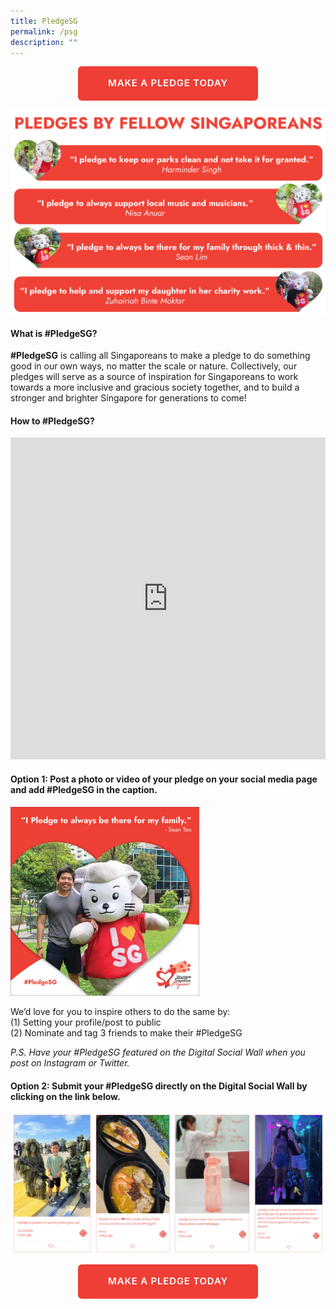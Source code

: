 ```yaml
---
title: PledgeSG
permalink: /psg
description: ""
---
```

<div style="text-align:center;"><a href="https://pledgesg.ndp.gov.sg/" target="_blank" style="margin:0 auto;
    border-radius: 6px!important;
    background-color: #ee3e35!important;
    color: #fff!important;
    padding: 7px 47px!important;
    font-size: 15px!important;
    letter-spacing: .8px;
    font-weight: 600;
    height: 2.4rem;
    border-color: transparent;box-sizing: content-box;
    -moz-appearance: none;
    -webkit-appearance: none;
    align-items: center;
    border: 1px solid transparent;
    box-shadow: none;
    display: inline-flex;
    line-height: 1.5;
    position: relative;
    vertical-align: top;
    -webkit-touch-callout: none;
    -webkit-user-select: none;
    -moz-user-select: none;
    -ms-user-select: none;
    user-select: none;
    cursor: pointer;
    justify-content: center;
    text-align: center;
    white-space: nowrap;
    text-transform: uppercase!important;
		text-decoration: none;">MAKE A PLEDGE TODAY</a>
	</div>
	
![](/images/Pledge-PSG-Image1.jpg)

#### What is #PledgeSG?
**#PledgeSG** is calling all Singaporeans to make a pledge to do something good in our own ways, no matter the scale or nature. Collectively, our pledges will serve as a source of inspiration for Singaporeans to work towards a more inclusive and gracious society together, and to build a stronger and brighter Singapore for generations to come!

#### How to #PledgeSG?
<iframe width="100%" frameborder="0" height="515" src="https://www.youtube.com/embed/p8WNOzW1elM" title="How to #PledgeSG" frameborder="0" allowfullscreen></iframe>

#### Option 1: Post a photo or video of your pledge on your social media page and add #PledgeSG in the caption. 

<p><img style="width:60%!important;" src="/images/Pledge-PSG-Image2.jpg" alt="" /></p>
	
We’d love for you to inspire others to do the same by:<br>
(1)	Setting your profile/post to public<br>
(2)	Nominate and tag 3 friends to make their #PledgeSG<br>

*P.S. Have your #PledgeSG featured on the Digital Social Wall when you post on Instagram or Twitter.*

#### Option 2: Submit your #PledgeSG directly on the Digital Social Wall by clicking on the link below. 
![](/images/Pledge-PSG-Image3.jpg)

<div style="text-align:center;"><a href="https://pledgesg.ndp.gov.sg/" target="_blank" style="margin:0 auto;
    border-radius: 6px!important;
    background-color: #ee3e35!important;
    color: #fff!important;
    padding: 7px 47px!important;
    font-size: 15px!important;
    letter-spacing: .8px;
    font-weight: 600;
    height: 2.4rem;
    border-color: transparent;box-sizing: content-box;
    -moz-appearance: none;
    -webkit-appearance: none;
    align-items: center;
    border: 1px solid transparent;
    box-shadow: none;
    display: inline-flex;
    line-height: 1.5;
    position: relative;
    vertical-align: top;
    -webkit-touch-callout: none;
    -webkit-user-select: none;
    -moz-user-select: none;
    -ms-user-select: none;
    user-select: none;
    cursor: pointer;
    justify-content: center;
    text-align: center;
    white-space: nowrap;
    text-transform: uppercase!important;
		text-decoration: none;">MAKE A PLEDGE TODAY</a>
	</div>